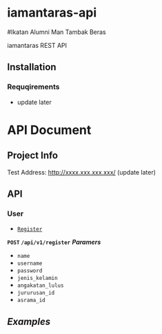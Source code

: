 # iamantaras-api
#Ikatan Alumni Man Tambak Beras

iamantaras REST API
## Installation

### Requqirements
* update later

# API Document
## Project Info
Test Address: http://xxxx.xxx.xxx.xxx/ (update later)
## API
### User
* [`Register`](https://github.com/winnerawan/iamantaras/users.md#register)

**`POST` `/api/v1/register`**
**_Paramers_**
* `name`
* `username`
* `password`
* `jenis_kelamin`
* `angakatan_lulus`
* `jururusan_id`
* `asrama_id`

**_Examples_**
---------------------------------------
